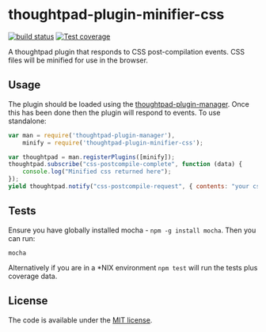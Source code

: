 thoughtpad-plugin-minifier-css
=================================

[![build status][travis-image]][travis-url]
[![Test coverage][coveralls-image]][coveralls-url]

A thoughtpad plugin that responds to CSS post-compilation events. CSS files will be minified for use in the browser.

## Usage

The plugin should be loaded using the [thoughtpad-plugin-manager](https://github.com/thoughtpad/thoughtpad-plugin-manager). Once this has been done then the plugin will respond to events. To use standalone:

```JavaScript
var man = require('thoughtpad-plugin-manager'),
    minify = require('thoughtpad-plugin-minifier-css');

var thoughtpad = man.registerPlugins([minify]);
thoughtpad.subscribe("css-postcompile-complete", function (data) {
    console.log("Minified css returned here"); 
});
yield thoughtpad.notify("css-postcompile-request", { contents: "your css code here", name: "name of file" });
```

## Tests

Ensure you have globally installed mocha - `npm -g install mocha`. Then you can run:

`mocha`

Alternatively if you are in a *NIX environment `npm test` will run the tests plus coverage data.

## License

The code is available under the [MIT license](http://deif.mit-license.org/).

[travis-image]: https://img.shields.io/travis/thoughtpad/thoughtpad-plugin-minifier-css/master.svg?style=flat-square
[travis-url]: https://travis-ci.org/thoughtpad/thoughtpad-plugin-minifier-css
[coveralls-image]: https://img.shields.io/coveralls/thoughtpad/thoughtpad-plugin-minifier-css/master.svg?style=flat-square
[coveralls-url]: https://coveralls.io/r/thoughtpad/thoughtpad-plugin-minifier-css?branch=master
